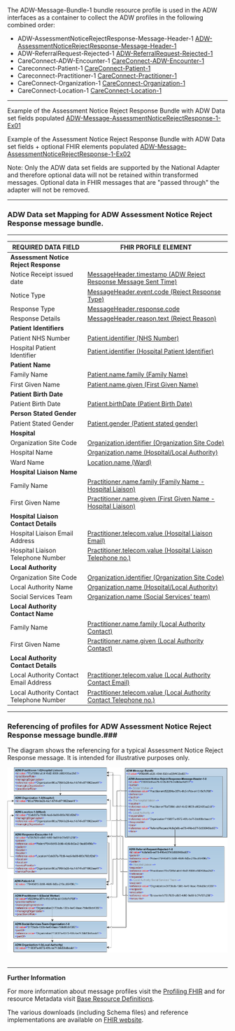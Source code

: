 
The ADW-Message-Bundle-1 bundle resource profile is used in the ADW interfaces as a container to collect the ADW profiles in the following combined order: 

- ADW-AssessmentNoticeRejectResponse-Message-Header-1 [ADW-AssessmentNoticeRejectResponse-Message-Header-1]
- ADW-ReferralRequest-Rejected-1 [ADW-ReferralRequest-Rejected-1]
- CareConnect-ADW-Encounter-1 [CareConnect-ADW-Encounter-1]
- Careconnect-Patient-1 [CareConnect-Patient-1]
- Careconnect-Practitioner-1 [CareConnect-Practitioner-1]
- CareConnect-Organization-1 [CareConnect-Organization-1]
- CareConnect-Location-1 [CareConnect-Location-1]

----------

Example of the Assessment Notice Reject Response Bundle with ADW Data set fields populated [ADW-Message-AssessmentNoticeRejectResponse-1-Ex01] 

Example of the Assessment Notice Reject Response Bundle with ADW Data set fields + optional FHIR elements populated [ADW-Message-AssessmentNoticeRejectResponse-1-Ex02] 

Note: Only the ADW data set fields are supported by the National Adapter and therefore optional data will not be retained within transformed messages. Optional data in FHIR messages that are "passed through" the adapter will not be removed.

----------

[ADW-Message-AssessmentNoticeRejectResponse-1-Ex01]: ../Examples/Profile.ADW-AssessmentNoticeRejectResponse/ADW-Message-AssessmentNoticeRejectResponse-1-Ex01.xml

[ADW-Message-AssessmentNoticeRejectResponse-1-Ex02]: ../Examples/Profile.ADW-AssessmentNoticeRejectResponse/ADW-Message-AssessmentNoticeRejectResponse-1-Ex02.xml



###  ADW Data set Mapping for ADW Assessment Notice Reject Response message bundle. ###


----------



| REQUIRED DATA FIELD                      | FHIR PROFILE ELEMENT                              |
|------------------------------------------|---------------------------------------------------|
| **Assessment Notice Reject Response**    |                                                   |
| Notice Receipt issued date               | [MessageHeader.timestamp (ADW Reject Response Message Sent Time)]                                     |
| Notice Type                              | [MessageHeader.event.code (Reject Response Type)]                 |
| Response Type                            | [MessageHeader.response.code]                                     |
| Response Details                         | [MessageHeader.reason.text (Reject Reason)]                                       |
| **Patient Identifiers**                  |                                                   |
| Patient NHS Number                       | [Patient.identifier (NHS Number)]                          |
| Hospital Patient Identifier              | [Patient.identifier (Hospital Patient Identifier)]            |
| **Patient Name**                         |                                                  |
| Family Name                              | [Patient.name.family (Family Name)]                                     |
| First Given Name                         | [Patient.name.given (First Given Name)]                                       |
| **Patient Birth Date**                   |                                                  |
| Patient Birth Date                       | [Patient.birthDate (Patient Birth Date)]                                      |
| **Person Stated Gender**                 |                                                  |
| Patient Stated Gender                    | [Patient.gender (Patient stated gender)]                                         |
| **Hospital**                             |                                                  |
| Organization Site Code                   | [Organization.identifier (Organization Site Code)]             |
| Hospital Name                            | [Organization.name (Hospital/Local Authority)]                                |
| Ward Name                                | [Location.name (Ward)]                                     |
| **Hospital Liaison Name**                |                                                  |
| Family Name                              | [Practitioner.name.family (Family Name - Hospital Liaison)]                                  |
| First Given Name                         | [Practitioner.name.given (First Given Name - Hospital Liaison)]                         |
| **Hospital Liaison Contact Details**     |                                                  |
| Hospital Liaison Email Address           | [Practitioner.telecom.value (Hospital Liaison Email)]               |
| Hospital Liaison Telephone Number        | [Practitioner.telecom.value (Hospital Liaison Telephone no.)]                            |
| **Local Authority**                      |                                                  |
| Organization Site Code                   | [Organization.identifier (Organization Site Code)]               |
| Local Authority Name                     | [Organization.name (Hospital/Local Authority)]                         |
| Social Services Team                     | [Organization.name (Social Services' team)] 
| **Local Authority Contact Name**         |                                                   |
| Family Name                              | [Practitioner.name.family (Local Authority Contact)]                                  |
| First Given Name                         | [Practitioner.name.given (Local Authority Contact)]                                  |
| **Local Authority Contact Details**      |                                                   |
| Local Authority Contact Email Address    | [Practitioner.telecom.value (Local Authority Contact Email)]                            |
| Local Authority Contact Telephone Number | [Practitioner.telecom.value (Local Authority Contact Telephone no.)]                    |



[ADW-AssessmentNoticeRejectResponse-Message-Header-1]: adw-assessment-notice-reject-response-message-header-1.html
[ADW-ReferralRequest-Rejected-1]: adw-referral-request-rejected-1.html
[careconnect-patient-1]: careconnect-patient-1.html
[careconnect-practitioner-1]: careconnect-practitioner-1.html
[CareConnect-Organization-1]: CareConnect-Organization-1.html
[CareConnect-ADW-Encounter-1]: adw-response-encounter-1.html
[CareConnect-Organization-1]: CareConnect-Organization-1.html
[careconnect-location-1]: careconnect-location-1.html


[MessageHeader.timestamp (ADW Reject Response Message Sent Time)]: adw-assessment-notice-reject-response-message-header-1-dict.html#MessageHeader.ADW%20Reject%20Response%20Message%20Sent%20Time
[MessageHeader.event.code (Reject Response Type)]: adw-assessment-notice-reject-response-message-header-1-dict.html#MessageHeader.event.Reject%20Response%20Type
[MessageHeader.response.code]: adw-assessment-notice-reject-response-message-header-1-dict.html#MessageHeader.response.Response%20Type
[MessageHeader.reason.text (Reject Reason)]: adw-assessment-notice-reject-response-message-header-1-dict.html#MessageHeader.reason.Reject%20Reason%20Details
[Patient.identifier (NHS Number)]: careconnect-patient-1-dict.html#Patient.NHS%20Number
[Patient.identifier.type (NHS Number Status Indicator)]: careconnect-patient-1-dict.html#Patient.identifier.NHS%20Number%20Status%20Indicator  
[Patient.identifier (Hospital Patient Identifier)]: careconnect-patient-1-dict.html#Patient.Hospital%20Patient%20Identifier 
[Patient.name.family (Family Name)]: careconnect-patient-1-dict.html#Patient.name.Family%20name
[Patient.name.given (First Given Name)]: careconnect-patient-1-dict.html#Patient.name.First%20given%20name
[Patient.birthDate (Patient Birth Date)]: careconnect-patient-1-dict.html#Patient.Patient%20Birth%20Date
[Patient.gender (Patient stated gender)]: careconnect-patient-1-dict.html#Patient.Patient%20stated%20gender
[Organization.identifier (Organization Site Code)]: CareConnect-Organization-1-dict.html#Organization.Organization%20Site%20Code
[Organization.name (Hospital/Local Authority)]: CareConnect-Organization-1-dict.html#Organization.Hospital%20or%20Local%20Authority%20Name
[Location.name (Ward)]: careconnect-location-1-dict.html#Location.Ward%20name
[identifier (Hospital - ODS Organisation Code)]: CareConnect-Organization-1-dict.html#Organization.ODS%20Organisation%20Code
[name (Hospital)]: CareConnect-Organization-1-dict.html#Organization.name
[name (Ward)]: CareConnect-Organization-1-dict.html#Organization.name
[Practitioner.name.family (Family Name - Hospital Liaison)]: careconnect-practitioner-1-dict.html#Practitioner.name.Family%20name
[Practitioner.name.given (First Given Name - Hospital Liaison)]: careconnect-practitioner-1-dict.html#Practitioner.name.First%20given%20name
[Practitioner.telecom.value (Hospital Liaison Email)]: careconnect-practitioner-1-dict.html#Practitioner.telecom.Practitioner%20Email%20address%20string
[Practitioner.telecom.value (Hospital Liaison Telephone no.)]: careconnect-practitioner-1-dict.html#Practitioner.telecom.Practitioner%20Telephone%20number%20string
[identifier (Local Authority - ODS Organisation Code)]: CareConnect-Organization-1-dict.html#Organization.ODS%20Organisation%20Code
[Organization.name (Hospital/Local Authority)]: CareConnect-Organization-1-dict.html#Organization.Hospital%20or%20Local%20Authority%20Name
[Organization.name (Social Services' team)]: CareConnect-Organization-1-dict.html#Organization.Social%20Services%20team
[Practitioner.name.family (Local Authority Contact)]: careconnect-practitioner-1-dict.html#Practitioner.name.Family%20name
[Practitioner.name.given (Local Authority Contact)]: careconnect-practitioner-1-dict.html#Practitioner.name.First%20given%20name
[Practitioner.telecom.value (Local Authority Contact Email)]: careconnect-practitioner-1-dict.html#Practitioner.telecom.Practitioner%20Email%20address%20string
[Practitioner.telecom.value (Local Authority Contact Telephone no.)]: careconnect-practitioner-1-dict.html#Practitioner.telecom.Practitioner%20Telephone%20number%20string

----------


### Referencing of profiles for ADW Assessment Notice Reject Response message bundle.###


The diagram shows the referencing for a typical Assessment Notice Reject Response message. It is intended for illustrative purposes only.

<div style="display: block;"><img  src="MessageReferencing4.png" alt="MessageReferencing4"></div>  
<br>

----------


**Further Information**

For more information about message profiles visit the [Profiling FHIR] and for resource Metadata visit [Base Resource Definitions].

The various downloads (including Schema files) and reference implementations are available on [FHIR website].

[Profiling FHIR]: http://hl7.org/fhir/profiling.html
[FHIR website]: http://hl7.org/fhir/index.html
[Base Resource Definitions]: http://hl7.org/fhir/resource.html
